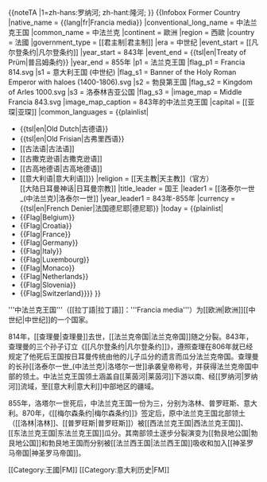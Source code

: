 {{noteTA
|1=zh-hans:罗纳河; zh-hant:隆河;
}}
{{Infobox Former Country
|native_name = {{lang|fr|Francia media}}
|conventional_long_name = 中法兰克王国
|common_name =  中法兰克
|continent = 歐洲
|region    = 西歐
|country   = 法國
|government_type  = [[君主制|君主制]]
|era              = 中世纪
|event_start = [[凡尔登条约|凡尔登条约]]
|year_start  = 843年
|event_end   = {{tsl|en|Treaty of Prüm|普吕姆条约}}
|year_end    = 855年
|p1          = 法兰克王国
|flag_p1     = Francia 814.svg
|s1 = 意大利王国 (中世纪)
|flag_s1 = Banner of the Holy Roman Emperor with haloes (1400-1806).svg
|s2 = 勃艮第王国
|flag_s2 = Kingdom of Arles 1000.svg
|s3 = 洛泰林吉亚公国
|flag_s3 = 
|image_map   =  Middle Francia 843.svg
|image_map_caption = 843年的中法兰克王国
|capital           = [[亚琛|亚琛]]
|common_languages  = {{plainlist|
* {{tsl|en|Old Dutch|古德语}}
* {{tsl|en|Old Frisian|古弗里西语}}
* [[古法语|古法语]]
* [[古撒克逊语|古撒克逊语]]
* [[古高地德语|古高地德语]]
* [[意大利语|意大利语]]}}
|religion          = [[天主教|天主教]]（官方）<br/>[[大陆日耳曼神话|日耳曼宗教]]
|title_leader      = 国王
|leader1           = [[洛泰尔一世_(中法兰克)|洛泰尔一世]]
|year_leader1      = 843年-855年
|currency = {{tsl|en|French Denier|法国德尼耶|德尼耶}}
|today             = {{plainlist|
* {{Flag|Belgium}}
* {{Flag|Croatia}}
* {{Flag|France}}
* {{Flag|Germany}}
* {{Flag|Italy}}
* {{Flag|Luxembourg}}
* {{Flag|Monaco}}
* {{Flag|Netherlands}}
* {{Flag|Slovenia}}
* {{Flag|Switzerland}}}}
}}

'''中法兰克王国'''（[[拉丁語|拉丁語]]：'''Francia media'''）为[[欧洲|欧洲]][[中世纪|中世纪]]的一个国家。

814年，[[查理曼|查理曼]]去世，[[法兰克帝国|法兰克帝国]]随之分裂。843年，查理曼的三个孙子订立《[[凡尔登条约|凡尔登条约]]》，遵照查理在806年就已经规定了他死后王国按日耳曼传统由他的儿子瓜分的遗言而瓜分法兰克帝国。查理曼的长孙[[洛泰尔一世_(中法兰克)|洛塔尔一世]]承袭皇帝称号，并获得法兰克帝国中部的领土。中法兰克王国领土涵盖自[[莱茵河|莱茵河]]下游以南、经[[罗纳河|罗纳河]]流域，至[[意大利|意大利]]中部地区的疆域。

855年，洛塔尔一世死后，中法兰克王国一份为三，分别为洛林、普罗旺斯、意大利。870年，《[[梅尔森条约|梅尔森条约]]》签定后，原中法兰克王国北部领土（[[洛林|洛林]]、[[普罗旺斯|普罗旺斯]]）被[[西法兰克王国|西法兰克王国]]、[[东法兰克王国|东法兰克王国]]瓜分。其南部领土逐步分裂演变为[[勃艮地公国|勃艮地公国]]和勃艮地王国而分别被[[法兰西王国|法兰西王国]]吸收和加入[[神圣罗马帝国|神圣罗马帝国]]。

[[Category:王國|FM]]
[[Category:意大利历史|FM]]